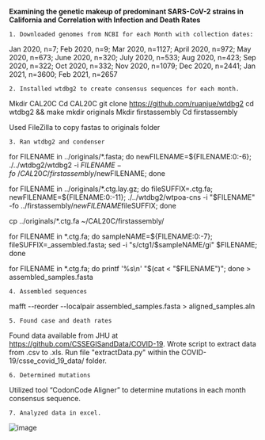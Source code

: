 
**Examining the genetic makeup of predominant SARS-CoV-2 strains in California and Correlation with Infection and Death Rates**

	1. Downloaded genomes from NCBI for each Month with collection dates:
Jan 2020, n=7;
Feb 2020, n=9;
Mar 2020, n=1127;
April 2020, n=972;
May 2020, n=673;
June 2020, n=320;
July 2020, n=533;
Aug 2020, n=423;
Sep 2020, n=322;
Oct 2020, n=332;
Nov 2020, n=1079;
Dec 2020, n=2441;
Jan 2021, n=3600;
Feb 2021, n=2657

	2. Installed wtdbg2 to create consensus sequences for each month.
Mkdir CAL20C
Cd CAL20C
git clone https://github.com/ruanjue/wtdbg2
cd wtdbg2 && make
mkdir originals
Mkdir firstassembly
Cd firstassembly

Used FileZilla to copy fastas to originals folder

	3. Ran wtdbg2 and condenser
for FILENAME in ../originals/*.fasta; do newFILENAME=${FILENAME:0:-6}; ./../wtdbg2/wtdbg2 -i $FILENAME -fo ~/CAL20C/firstassembly/$newFILENAME; done

for FILENAME in ../originals/*.ctg.lay.gz; do fileSUFFIX=.ctg.fa; newFILENAME=${FILENAME:0:-11}; ./../wtdbg2/wtpoa-cns -i "$FILENAME" -fo ../firstassembly/$newFILENAME$fileSUFFIX; done

cp ../originals/*.ctg.fa ~/CAL20C/firstassembly/

for FILENAME in *.ctg.fa; do sampleNAME=${FILENAME:0:-7}; fileSUFFIX=_assembled.fasta; sed -i "s/ctg1/$sampleNAME/gi" $FILENAME; done

for FILENAME in *.ctg.fa; do printf '%s\n' "$(cat < "$FILENAME")"; done > assembled_samples.fasta

	4. Assembled sequences
mafft --reorder --localpair assembled_samples.fasta > aligned_samples.aln

	5. Found case and death rates

Found data available from JHU at https://github.com/CSSEGISandData/COVID-19. Wrote script to extract data from .csv to .xls. Run file "extractData.py" within the COVID-19/csse_covid_19_data/ folder.

	6. Determined mutations

Utilized tool “CodonCode Aligner” to determine mutations in each month consensus sequence.

	7. Analyzed data in excel.

![image](https://user-images.githubusercontent.com/60581129/113228405-cd13a880-9262-11eb-9617-122157a7b9d0.png)





